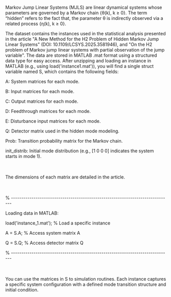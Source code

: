 Markov Jump Linear Systems (MJLS) are linear dynamical systems whose parameters are governed by a Markov chain {θ(k), k ≥ 0}. 
The term “hidden” refers to the fact that, the parameter θ is indirectly observed via a related process {η(k), k ≥ 0}.


The dataset contains the instances used in the statistical analysis presented in the article "A New Method for the H2 Problem of Hidden Markov Jump Linear Systems" (DOI: 10.1109/LCSYS.2025.3581946), and "On the H2 problem of Markov jump linear systems with partial observation of the jump variable". The data are stored in MATLAB .mat format using a structured data type for easy access. After unzipping and loading an instance in MATLAB (e.g., using load('instance1.mat')), you will find a single struct variable named S, which contains the following fields:

A: System matrices for each mode.

B: Input matrices for each mode.

C: Output matrices for each mode.

D: Feedthrough matrices for each mode.

E: Disturbance input matrices for each mode.

Q: Detector matrix used in the hidden mode modeling.

Prob: Transition probability matrix for the Markov chain.

init_distrib: Initial mode distribution (e.g., [1 0 0 0] indicates the system starts in mode 1).

<br><br>
The dimensions of each matrix are detailed in the article.

<br><br>
% ------------------------------------------------------------------------------

Loading data in MATLAB:

load('instance_1.mat');   % Load a specific instance

A = S.A;            % Access system matrix A

Q = S.Q;            % Access detector matrix Q

% ------------------------------------------------------------------------------
<br><br><br>


You can use the matrices in S to simulation routines. Each instance captures a specific system configuration with a defined mode transition structure and initial condition.
